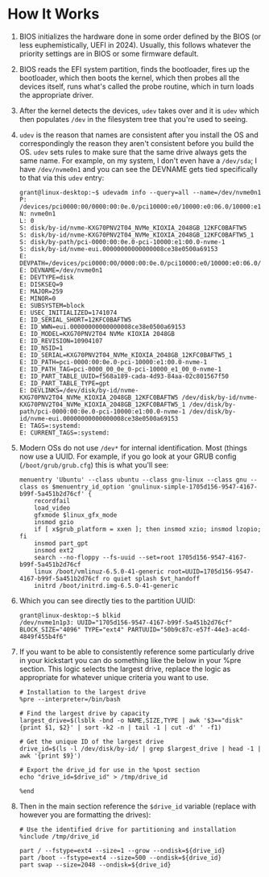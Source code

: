 # How It Works

1. BIOS initializes the hardware done in some order defined by the BIOS (or less euphemistically, UEFI in 2024). Usually, this follows whatever the priority settings are in BIOS or some firmware default.

2. BIOS reads the EFI system partition, finds the bootloader, fires up the bootloader, which then boots the kernel, which then probes all the devices itself, runs what's called the probe routine, which in turn loads the appropriate driver.

3. After the kernel detects the devices, `udev` takes over and it is `udev` which then populates `/dev` in the filesystem tree that you're used to seeing.

4. `udev` is the reason that names are consistent after you install the OS and correspondingly the reason they aren't consistent before you build the OS. `udev` sets rules to make sure that the same drive always gets the same name. For example, on my system, I don't even have a `/dev/sda`; I have `/dev/nvme0n1` and you can see the DEVNAME gets tied specifically to that via this `udev` entry:
    ```shell
    grant@linux-desktop:~$ udevadm info --query=all --name=/dev/nvme0n1
    P: /devices/pci0000:00/0000:00:0e.0/pci10000:e0/10000:e0:06.0/10000:e1:00.0/nvme/nvme0/nvme0n1
    N: nvme0n1
    L: 0
    S: disk/by-id/nvme-KXG70PNV2T04_NVMe_KIOXIA_2048GB_12KFC0BAFTW5
    S: disk/by-id/nvme-KXG70PNV2T04_NVMe_KIOXIA_2048GB_12KFC0BAFTW5_1
    S: disk/by-path/pci-0000:00:0e.0-pci-10000:e1:00.0-nvme-1
    S: disk/by-id/nvme-eui.00000000000000008ce38e0500a69153
    E: DEVPATH=/devices/pci0000:00/0000:00:0e.0/pci10000:e0/10000:e0:06.0/10000:e1:00.0/nvme/nvme0/nvme0n1
    E: DEVNAME=/dev/nvme0n1
    E: DEVTYPE=disk
    E: DISKSEQ=9
    E: MAJOR=259
    E: MINOR=0
    E: SUBSYSTEM=block
    E: USEC_INITIALIZED=1741074
    E: ID_SERIAL_SHORT=12KFC0BAFTW5
    E: ID_WWN=eui.00000000000000008ce38e0500a69153
    E: ID_MODEL=KXG70PNV2T04 NVMe KIOXIA 2048GB
    E: ID_REVISION=10904107
    E: ID_NSID=1
    E: ID_SERIAL=KXG70PNV2T04_NVMe_KIOXIA_2048GB_12KFC0BAFTW5_1
    E: ID_PATH=pci-0000:00:0e.0-pci-10000:e1:00.0-nvme-1
    E: ID_PATH_TAG=pci-0000_00_0e_0-pci-10000_e1_00_0-nvme-1
    E: ID_PART_TABLE_UUID=f568a189-cada-4d93-84aa-02c801567f50
    E: ID_PART_TABLE_TYPE=gpt
    E: DEVLINKS=/dev/disk/by-id/nvme-KXG70PNV2T04_NVMe_KIOXIA_2048GB_12KFC0BAFTW5 /dev/disk/by-id/nvme-KXG70PNV2T04_NVMe_KIOXIA_2048GB_12KFC0BAFTW5_1 /dev/disk/by-path/pci-0000:00:0e.0-pci-10000:e1:00.0-nvme-1 /dev/disk/by-id/nvme-eui.00000000000000008ce38e0500a69153
    E: TAGS=:systemd:
    E: CURRENT_TAGS=:systemd:
    ```

5. Modern OSs do not use `/dev*` for internal identification. Most (things now use a UUID. For example, if you go look at your GRUB config (`/boot/grub/grub.cfg`) this is what you'll see:
    ```plaintext
    menuentry 'Ubuntu' --class ubuntu --class gnu-linux --class gnu --class os $menuentry_id_option 'gnulinux-simple-1705d156-9547-4167-b99f-5a451b2d76cf' {
        recordfail
        load_video
        gfxmode $linux_gfx_mode
        insmod gzio
        if [ x$grub_platform = xxen ]; then insmod xzio; insmod lzopio; fi
        insmod part_gpt
        insmod ext2
        search --no-floppy --fs-uuid --set=root 1705d156-9547-4167-b99f-5a451b2d76cf
        linux /boot/vmlinuz-6.5.0-41-generic root=UUID=1705d156-9547-4167-b99f-5a451b2d76cf ro quiet splash $vt_handoff
        initrd /boot/initrd.img-6.5.0-41-generic
    ```

6. Which you can see directly ties to the partition UUID:
    ```shell
    grant@linux-desktop:~$ blkid
    /dev/nvme1n1p3: UUID="1705d156-9547-4167-b99f-5a451b2d76cf" BLOCK_SIZE="4096" TYPE="ext4" PARTUUID="50b9c87c-e57f-44e3-ac4d-4849f455b4f6"
    ```

7. If you want to be able to consistently reference some particularly drive in your kickstart you can do something like the  below in your %pre section. This logic selects the largest drive, replace the logic as appropriate for whatever unique criteria you want to use.
    ```shell
    # Installation to the largest drive
    %pre --interpreter=/bin/bash

    # Find the largest drive by capacity
    largest_drive=$(lsblk -bnd -o NAME,SIZE,TYPE | awk '$3=="disk"{print $1, $2}' | sort -k2 -n | tail -1 | cut -d' ' -f1)

    # Get the unique ID of the largest drive
    drive_id=$(ls -l /dev/disk/by-id/ | grep $largest_drive | head -1 | awk '{print $9}')

    # Export the drive_id for use in the %post section
    echo "drive_id=$drive_id" > /tmp/drive_id

    %end
    ```

8. Then in the main section reference the `$drive_id` variable (replace with however you are formatting the drives):
    ```shell
    # Use the identified drive for partitioning and installation
    %include /tmp/drive_id

    part / --fstype=ext4 --size=1 --grow --ondisk=${drive_id}
    part /boot --fstype=ext4 --size=500 --ondisk=${drive_id}
    part swap --size=2048 --ondisk=${drive_id}
    ```
